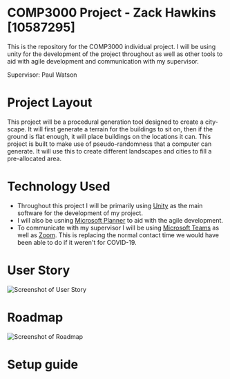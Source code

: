# COMP3000 Project - Zack Hawkins [10587295]
This is the repository for the COMP3000 individual project. I will be using unity for the development of the project throughout as well as other tools to aid with agile development and communication with my supervisor.

Supervisor: Paul Watson


# Project Layout
This project will be a procedural generation tool designed to create a city-scape. It will first generate a terrain for the buildings to sit on, then if the ground is flat enough, it will place buildings on the locations it can. This project is built to make use of pseudo-randomness that a computer can generate. It will use this to create different landscapes and cities to fill a pre-allocated area.


# Technology Used
- Throughout this project I will be primarily using [Unity](https://unity.com/) as the main software for the development of my project.
- I will also be usning [Microsoft Planner](https://tasks.office.com/) to aid with the agile development.
- To communicate with my supervisor I will be using [Microsoft Teams](https://www.microsoft.com/en-gb/microsoft-365/microsoft-teams/group-chat-software) as well as [Zoom](https://zoom.us/). This is replacing the normal contact time we would have been able to do if it weren't for COVID-19.


# User Story
![Screenshot of User Story](https://i.gyazo.com/2b81936cecfd556adcc66587dd9e4f6a.png)

# Roadmap
![Screenshot of Roadmap](https://i.gyazo.com/4de91fb7dda097d3c39dce0eb0a84fae.png)

# Setup guide
